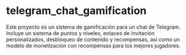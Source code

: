 # telegram_chat_gamification
Este proyecto es un sistema de gamificación para un chat de Telegram. Incluye un sistema de puntos y niveles, enlaces de invitación personalizados, desbloqueo de contenido y recompensas, así como un modelo de monetización con recompensas para los mejores jugadores.
